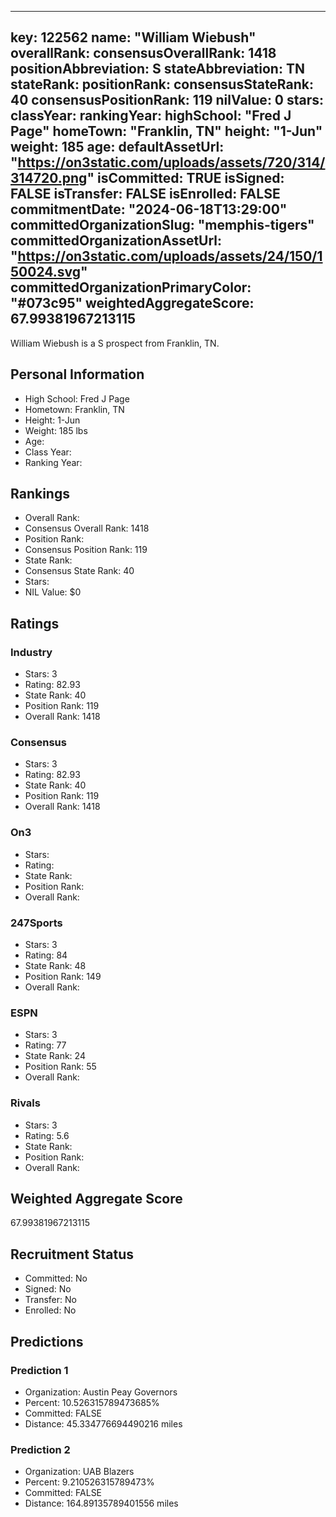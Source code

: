 ---
  key: 122562
  name: "William Wiebush"
  overallRank: 
  consensusOverallRank: 1418
  positionAbbreviation: S
  stateAbbreviation: TN
  stateRank: 
  positionRank: 
  consensusStateRank: 40
  consensusPositionRank: 119
  nilValue: 0
  stars: 
  classYear: 
  rankingYear: 
  highSchool: "Fred J Page"
  homeTown: "Franklin, TN"
  height: "1-Jun"
  weight: 185
  age: 
  defaultAssetUrl: "https://on3static.com/uploads/assets/720/314/314720.png"
  isCommitted: TRUE
  isSigned: FALSE
  isTransfer: FALSE
  isEnrolled: FALSE
  commitmentDate: "2024-06-18T13:29:00"
  committedOrganizationSlug: "memphis-tigers"
  committedOrganizationAssetUrl: "https://on3static.com/uploads/assets/24/150/150024.svg"
  committedOrganizationPrimaryColor: "#073c95"
  weightedAggregateScore: 67.99381967213115
  ---
  
  William Wiebush is a S prospect from Franklin, TN.
  
  ## Personal Information
  - High School: Fred J Page
  - Hometown: Franklin, TN
  - Height: 1-Jun
  - Weight: 185 lbs
  - Age: 
  - Class Year: 
  - Ranking Year: 
  
  ## Rankings
  - Overall Rank: 
  - Consensus Overall Rank: 1418
  - Position Rank: 
  - Consensus Position Rank: 119
  - State Rank: 
  - Consensus State Rank: 40
  - Stars: 
  - NIL Value: $0
  
  ## Ratings
  
  ### Industry
  - Stars: 3
  - Rating: 82.93
  - State Rank: 40
  - Position Rank: 119
  - Overall Rank: 1418
  
  ### Consensus
  - Stars: 3
  - Rating: 82.93
  - State Rank: 40
  - Position Rank: 119
  - Overall Rank: 1418
  
  ### On3
  - Stars: 
  - Rating: 
  - State Rank: 
  - Position Rank: 
  - Overall Rank: 
  
  ### 247Sports
  - Stars: 3
  - Rating: 84
  - State Rank: 48
  - Position Rank: 149
  - Overall Rank: 
  
  ### ESPN
  - Stars: 3
  - Rating: 77
  - State Rank: 24
  - Position Rank: 55
  - Overall Rank: 
  
  ### Rivals
  - Stars: 3
  - Rating: 5.6
  - State Rank: 
  - Position Rank: 
  - Overall Rank: 
  
  ## Weighted Aggregate Score
  67.99381967213115
  
  ## Recruitment Status
  - Committed: No
  - Signed: No
  - Transfer: No
  - Enrolled: No
  
  
  
  ## Predictions
  
  ### Prediction 1
  - Organization: Austin Peay Governors
  - Percent: 10.526315789473685%
  - Committed: FALSE
  - Distance: 45.334776694490216 miles
  
  ### Prediction 2
  - Organization: UAB Blazers
  - Percent: 9.210526315789473%
  - Committed: FALSE
  - Distance: 164.89135789401556 miles
  
